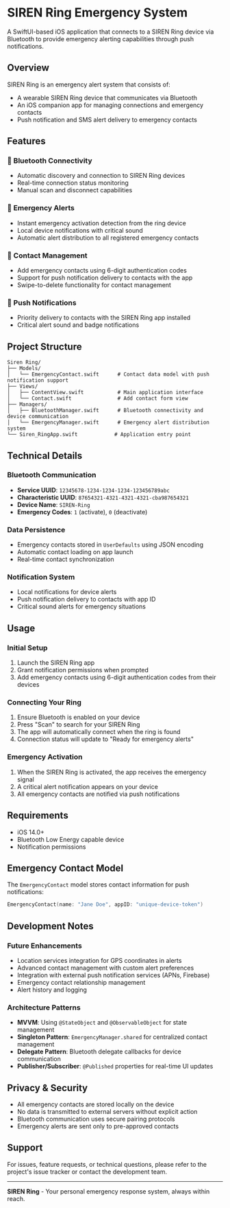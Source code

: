 # SIREN Ring Emergency System

A SwiftUI-based iOS application that connects to a SIREN Ring device via Bluetooth to provide emergency alerting capabilities through push notifications.

## Overview

SIREN Ring is an emergency alert system that consists of:
- A wearable SIREN Ring device that communicates via Bluetooth
- An iOS companion app for managing connections and emergency contacts
- Push notification and SMS alert delivery to emergency contacts

## Features

### 🔗 Bluetooth Connectivity
- Automatic discovery and connection to SIREN Ring devices
- Real-time connection status monitoring
- Manual scan and disconnect capabilities

### 🚨 Emergency Alerts
- Instant emergency activation detection from the ring device
- Local device notifications with critical sound
- Automatic alert distribution to all registered emergency contacts

### 👥 Contact Management
- Add emergency contacts using 6-digit authentication codes
- Support for push notification delivery to contacts with the app
- Swipe-to-delete functionality for contact management

### 📱 Push Notifications
- Priority delivery to contacts with the SIREN Ring app installed
- Critical alert sound and badge notifications

## Project Structure

```
Siren Ring/
├── Models/
│   └── EmergencyContact.swift      # Contact data model with push notification support
├── Views/
│   ├── ContentView.swift           # Main application interface
│   └── Contact.swift               # Add contact form view
├── Managers/
│   ├── BluetoothManager.swift      # Bluetooth connectivity and device communication
│   └── EmergencyManager.swift      # Emergency alert distribution system
└── Siren_RingApp.swift            # Application entry point
```

## Technical Details

### Bluetooth Communication
- **Service UUID**: `12345678-1234-1234-1234-123456789abc`
- **Characteristic UUID**: `87654321-4321-4321-4321-cba987654321`
- **Device Name**: `SIREN-Ring`
- **Emergency Codes**: `1` (activate), `0` (deactivate)

### Data Persistence
- Emergency contacts stored in `UserDefaults` using JSON encoding
- Automatic contact loading on app launch
- Real-time contact synchronization

### Notification System
- Local notifications for device alerts
- Push notification delivery to contacts with app ID
- Critical sound alerts for emergency situations

## Usage

### Initial Setup
1. Launch the SIREN Ring app
2. Grant notification permissions when prompted
3. Add emergency contacts using 6-digit authentication codes from their devices

### Connecting Your Ring
1. Ensure Bluetooth is enabled on your device
2. Press "Scan" to search for your SIREN Ring
3. The app will automatically connect when the ring is found
4. Connection status will update to "Ready for emergency alerts"

### Emergency Activation
1. When the SIREN Ring is activated, the app receives the emergency signal
2. A critical alert notification appears on your device
3. All emergency contacts are notified via push notifications

## Requirements

- iOS 14.0+
- Bluetooth Low Energy capable device
- Notification permissions

## Emergency Contact Model

The `EmergencyContact` model stores contact information for push notifications:

```swift
EmergencyContact(name: "Jane Doe", appID: "unique-device-token")
```

## Development Notes

### Future Enhancements
- Location services integration for GPS coordinates in alerts
- Advanced contact management with custom alert preferences
- Integration with external push notification services (APNs, Firebase)
- Emergency contact relationship management
- Alert history and logging

### Architecture Patterns
- **MVVM**: Using `@StateObject` and `@ObservableObject` for state management
- **Singleton Pattern**: `EmergencyManager.shared` for centralized contact management
- **Delegate Pattern**: Bluetooth delegate callbacks for device communication
- **Publisher/Subscriber**: `@Published` properties for real-time UI updates

## Privacy & Security

- All emergency contacts are stored locally on the device
- No data is transmitted to external servers without explicit action
- Bluetooth communication uses secure pairing protocols
- Emergency alerts are sent only to pre-approved contacts

## Support

For issues, feature requests, or technical questions, please refer to the project's issue tracker or contact the development team.

---

**SIREN Ring** - Your personal emergency response system, always within reach.